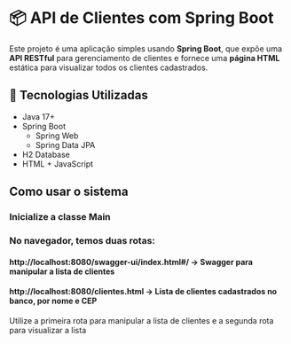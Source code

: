 # 📦 API de Clientes com Spring Boot

Este projeto é uma aplicação simples usando **Spring Boot**, que expõe uma **API RESTful** para gerenciamento de clientes e fornece uma **página HTML** estática para visualizar todos os clientes cadastrados.

## 🚀 Tecnologias Utilizadas

- Java 17+
- Spring Boot
  - Spring Web
  - Spring Data JPA
- H2 Database
- HTML + JavaScript

## Como usar o sistema

### Inicialize a classe Main
### No navegador, temos duas rotas:
#### http://localhost:8080/swagger-ui/index.html#/ -> Swagger para manipular a lista de clientes
#### http://localhost:8080/clientes.html -> Lista de clientes cadastrados no banco, por nome e CEP

Utilize a primeira rota para manipular a lista de clientes e a segunda rota para visualizar a lista


